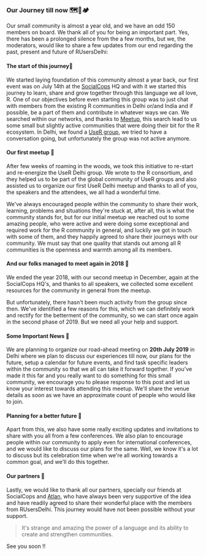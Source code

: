 ### Our Journey till now 🗺🚌🏕

Our small community is almost a year old, and we have an odd 150 members on board. We thank all of you for being an important part. Yes, there has been a prolonged silence from the a few months, but we, the moderators, would like to share a few updates from our end regarding the past, present and future of RUsersDelhi:

#### The start of this journey🚶 
We started laying foundation of this community almost a year back, our first event was on July 14th at the [SocialCops](https://socialcops.com/) HQ and with it we started this journey to learn, share and grow together through this language we all love, R. One of our objectives before even starting this group was to just chat with members from the existing R communities in Delhi or/and India and if possible, be a part of them and contribute in whatever ways we can. We searched within our networks, and thanks to [Meetup](https://www.meetup.com/), this search lead to us some small but slightly active communities that were doing their bit for the R ecosystem. In Delhi, we found a [UseR group](https://www.r-consortium.org/projects/r-user-group-support-program), we tried to have a conversation going, but unfortunately the group was not active anymore.

#### Our first meetup 🎡
After few weeks of roaming in the woods, we took this initiative to re-start and re-energize the UseR Delhi group. We wrote to the R consortium, and they helped us to be part of the global community of UseR groups and also assisted us to organize our first UseR Delhi meetup and thanks to all of you, the speakers and the attendees, we all had a wonderful time.

We've always encouraged people within the community to share their work, learning, problems and situations they're stuck at, after all, this is what the community stands for, but for our initial meetup we reached out to some amazing people, who were active and were doing some exceptional and required work for the R community in general, and luckily we got in touch with some of them, and they happily agreed to share their journeys with our community. We must say that one quality that stands out among all R communities is the openness and warmth among all its members.

#### And our folks managed to meet again in 2018 🎉
We ended the year 2018, with our second meetup in December, again at the SocialCops HQ's, and thanks to all speakers, we collected some excellent resources for the community in general from the meetup. 

But unfortunately, there hasn't been much activity from the group since then. We've identified a few reasons for this, which we can definitely work and rectify for the betterment of the community, so we can start once again in the second phase of 2019. But we need all your help and support.

#### Some Important News 📢
We are planning to organize our road-ahead meeting on **20th July 2019** in Delhi where we plan to discuss our experiences till now, our plans for the future, setup a calendar for future events, and find task specific leaders within the community so that we all can take it forward together. If you've made it this far and you really want to do something for this small community, we encourage you to please response to this post and let us know your interest towards attending this meetup. We'll share the venue details as soon as we have an approximate count of people who would like to join.

#### Planning for a better future 🌱
Apart from this, we also have some really exciting updates and invitations to share with you all from a few conferences. We also plan to encourage people within our community to apply even for international conferences, and we would like to discuss our plans for the same. Well, we know it's a lot to discuss but its celebration time when we're all working towards a common goal, and we'll do this together.

#### Our partners 🤝
Lastly, we would like to thank all our partners, specially our friends at SocialCops and [Atlan](https://atlan.com/), who have always been very supportive of the idea and have readily agreed to share their wonderful place with the members from RUsersDelhi. This journey would have not been possible without your support.


> It's strange and amazing the power of a language and its ability to create and strengthen communities. 

See you soon !! 
